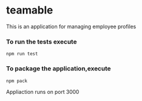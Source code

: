 # teamable
This is an application for managing employee profiles

### To run the tests execute

    npm run test

### To package the application,execute

    npm pack

Appliaction runs on port 3000
